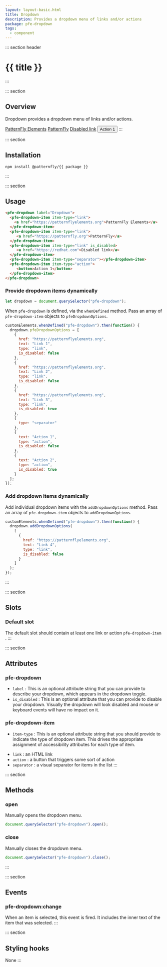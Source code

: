 ```yaml
---
layout: layout-basic.html
title: Dropdown
description: Provides a dropdown menu of links and/or actions
package: pfe-dropdown
tags:
  - component
---
```

<script type="module" src="/elements/{{ package }}/dist/{{ package }}.min.js"></script>

::: section header
# {{ title }}
:::

::: section
## Overview

Dropdown provides a dropdown menu of links and/or actions.

<pfe-dropdown label="Dropdown">
  <pfe-dropdown-item item-type="link">
    <a href="https://patternflyelements.org">PatternFly Elements</a>
  </pfe-dropdown-item>
  <pfe-dropdown-item item-type="link">
     <a href="https://patternfly.org">PatternFly</a>
  </pfe-dropdown-item>
  <pfe-dropdown-item item-type="link" is_disabled>
     <a href="https://redhat.com">Disabled link</a>
  </pfe-dropdown-item>
  <pfe-dropdown-item item-type="separator"></pfe-dropdown-item>
  <pfe-dropdown-item item-type="action">
     <button>Action 1</button>
  </pfe-dropdown-item>
</pfe-dropdown>
:::

::: section
## Installation

```shell
npm install @patternfly/{{ package }}
```
:::

::: section
## Usage

```html
<pfe-dropdown label="Dropdown">
  <pfe-dropdown-item item-type="link">
    <a href="https://patternflyelements.org">PatternFly Elements</a>
  </pfe-dropdown-item>
  <pfe-dropdown-item item-type="link">
     <a href="https://patternfly.org">PatternFly</a>
  </pfe-dropdown-item>
  <pfe-dropdown-item item-type="link" is_disabled>
     <a href="https://redhat.com">Disabled link</a>
  </pfe-dropdown-item>
  <pfe-dropdown-item item-type="separator"></pfe-dropdown-item>
  <pfe-dropdown-item item-type="action">
     <button>Action 1</button>
  </pfe-dropdown-item>
</pfe-dropdown>
```

### Provide dropdown items dynamically

```javascript
let dropdown = document.querySelector("pfe-dropdown");
```

When `pfe-dropdown` is defined, via the `whenDefined` method. Pass an array of `pfe-dropdown-item` objects to `pfeDropdownOptions`. 

```javascript
customElements.whenDefined("pfe-dropdown").then(function() {
  dropdown.pfeDropdownOptions = [
    {
      href: "https://patternflyelements.org",
      text: "Link 1",
      type: "link",
      is_disabled: false
    },
    {
      href: "https://patternflyelements.org",
      text: "Link 2",
      type: "link",
      is_disabled: false
    },
    {
      href: "https://patternflyelements.org",
      text: "Link 3",
      type: "link",
      is_disabled: true
    },
    {
      type: "separator"
    },
    {
      text: "Action 1",
      type: "action",
      is_disabled: false
    },
    {
      text: "Action 2",
      type: "action",
      is_disabled: true
    }
  ];
});
```
### Add dropdown items dynamically

Add individual dropdown items with the `addDropdownOptions` method. Pass an array of `pfe-dropdown-item` objects to `addDropdownOptions`. 

``` js
customElements.whenDefined("pfe-dropdown").then(function() {
  dropdown.addDropdownOptions(
    [
      {
        href: "https://patternflyelements.org",
        text: "Link 4",
        type: "link",
        is_disabled: false
      }
    ]
  );
});
```
:::

::: section
## Slots
### Default slot
The default slot should contain at least one link or action `pfe-dropdown-item` .
:::

::: section
## Attributes
### pfe-dropdown

* `label` : This is an optional attribute string that you can provide to describe your dropdown, which appears in the dropdown toggle.
* `is_disabled` : This is an optional attribute that you can provide to disable your dropdown. Visually the dropdown will look disabled and mouse or keyboard events will have no impact on it. 

### pfe-dropdown-item

* `item-type` : This is an optional attribute string that you should provide to indicate the type of dropdown item. This drives the appropriate assignment of accessibility attributes for each type of item.

 - `link` : an HTML link
 - `action` : a button that triggers some sort of action
 - `separator` : a visual separator for items in the list
:::

::: section
## Methods
### open
Manually opens the dropdown menu.
```javascript
document.querySelector("pfe-dropdown").open();
``` 

### close

Manually closes the dropdown menu.
```javascript
document.querySelector("pfe-dropdown").close();
```
:::

::: section
## Events
### pfe-dropdown:change
When an item is selected, this event is fired. It includes the inner text of the item that was selected. 
:::

::: section
## Styling hooks
None
:::